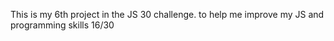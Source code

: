 This is my 6th project in the JS 30 challenge. to help me improve my JS and programming skills 16/30

